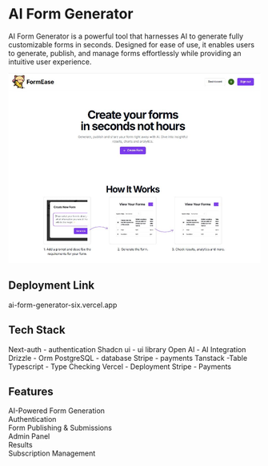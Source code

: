 # AI Form Generator
AI Form Generator is a powerful tool that harnesses AI to generate fully customizable forms in seconds. Designed for ease of use, it enables users to generate, publish, and manage forms effortlessly while providing an intuitive user experience.

![AI Form Builder](home-demo.JPG)

## Deployment Link
 ai-form-generator-six.vercel.app

## Tech Stack  
 Next-auth - authentication
 Shadcn ui - ui library
 Open Al - AI Integration
 Drizzle - Orm
 PostgreSQL - database
 Stripe - payments
 Tanstack -Table
 Typescript - Type Checking
 Vercel - Deployment
 Stripe - Payments 
 
## Features  
 AI-Powered Form Generation  
 Authentication  
 Form Publishing & Submissions  
 Admin Panel  
 Results  
 Subscription Management  
